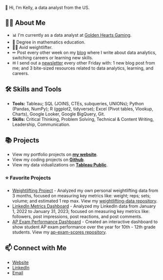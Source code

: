 👋 Hi, I’m Kelly, a data analyst from the US. 

## 🙋‍♀️ About Me
- 📊 I'm currently as a data analyst at [Golden Hearts Gaming](https://www.goldenheartsgames.com/home). 
- 📐 Degree in mathematics education.
- 🏋️‍♀️ Avid weightlifter. 
- ✏ Post every other week on my [blog](https://www.kellyjadams.com/blog) where I write about data analytics, switching careers or learning new skills. 
- ✉ I send out a [newsletter](https://newsletter.kellyjadams.com/) every other Friday with: 1 new blog post from me; and 3 bite-sized resources related to data analytics, learning, and careers. 

## 🛠 Skills and Tools
- **Tools:** Tableau; SQL (JOINS, CTEs, subqueries, UNIONs); Python (Pandas, NumPy);  R (ggplot2, tidyverse); Excel (Pivot tables, Vlookup, Charts), Google Looker, Google BigQuery, Git.
- **Skills:** Critical Thinking, Problem Solving, Technical & Content Writing, Leadership, Communication.

## 📚 Projects
- View my portfolio projects on [**my website**](https://www.kellyjadams.com/portfolio). 
- View my coding projects on [**Github**](https://github.com/kellyjadams?tab=repositories).
- View my data vidualizations on [**Tableau Public**](https://public.tableau.com/app/profile/kellyjadams).

### ⭐ Favorite Projects
- [Weightlifting Project](https://public.tableau.com/app/profile/kellyjadams/viz/WeightliftingProject/Final) - Analyzed my own personal weightlifting data from 3 months, focused on measuring key metrics like: weight; reps; sets; volume; and estimated 1 rep max. View my [weightlifting-data repository](https://github.com/kellyjadams/weightlifting-data).
- [LinkedIn Metrics Dashboard](https://public.tableau.com/app/profile/kellyjadams/viz/LinkedInDashboard_16752261218800/Final) - Analyzed my LinkedIn data from January 1, 2022 to January 31, 2023; focused on measuring key metrics like: followers, post impressions, post reactions, and post comments. 
- [AP Exam Performance Dashboard](https://lookerstudio.google.com/u/0/reporting/1e843dde-4fd3-4040-83e6-598f37685466/page/uX6JD) - Created an interactive dashboard to show student AP exam performance over the year for 10th - 12th grade students. View my [ap-exam-scores repository](https://github.com/kellyjadams/ap-exam-scores). 

## 📫 Connect with Me
- [Website](https://www.kellyjadams.com/)
- [LinkedIn](https://www.linkedin.com/in/kellyjianadams/)
- [Email](mailto:kelly@kellyjadams.com)
